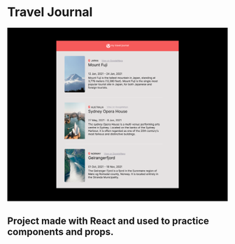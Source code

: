 # Travel Journal
 
<img src="public/images/travel-journal.png" />

## Project made with React and used to practice components and props.

